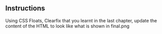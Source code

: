 ## Instructions
Using CSS Floats, Clearfix that you learnt in the last chapter, update the content of the HTML to look like what is shown in final.png